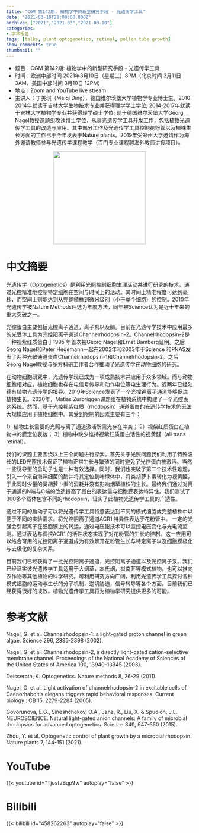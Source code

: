```yaml
---
title: "CGM 第142期: 植物学中的新型研究手段 - 光遗传学工具"
date: "2021-03-10T20:00:00.000Z"
archive: ["2021","2021-03","2021-03-10"]
categories:
- 学术报告
tags: [talks, plant optogenetics, retinal, pollen tube growth]
show_comments: true
thumbnail: ""
---
```


- 题目：CGM 第142期: 植物学中的新型研究手段 - 光遗传学工具
- 时间：欧洲中部时间 2021年3月10日（星期三）8PM（北京时间 3月11日 3AM，美国中部时间 3月10日 12PM）
- 地点：Zoom and YouTube live stream
- 主讲人：丁美琪（Meiqi Ding），德国维尔茨堡大学植物学专业博士生。2010-2014年就读于吉林大学生物技术专业并获得理学学士学位; 2014-2017年就读于吉林大学植物学专业并获得理学硕士学位; 现于德国维尔茨堡大学Georg Nagel教授课题组攻读博士学位，从事光遗传学工具开发工作，包括植物光遗传学工具的改造与应用。其中部分工作及光遗传学工具控制花粉管以及植株生长方面的工作已于今年发表于Nature plants。2019年受郑州大学邀请作为海外邀请教师参与光遗传学课程教学（百门专业课程聘海外教师讲授项目）。

<div align="center">
<img src="https://i.ibb.co/S7gXFZ8/EU1.jpg" height=250>
</div>

# 中文摘要

光遗传学（Optogenetics）是利用光照控制细胞生理活动并进行研究的技术。通过光控精准地控制特定细胞在空间与时间上的活动。其时间上精准程度可达到毫秒，而空间上则能达到从完整植株到微米级别（小于单个细胞）的控制。2010年光遗传学被Nature Methods评选为年度方法，同年被Science认为是近十年来的重大突破之一。
 
光控蛋白主要包括光控离子通道，离子泵以及酶。目前在光遗传学技术中应用最多的光受体工具为光控阳离子通道Channelrhodopsin-2。Channelrhodopsin-2是一种视紫红质蛋白于1995 年首次被Georg Nagel和Ernst Bamberg证明。之后Georg Nagel和Peter Hegemann一起在2002年和2003年于Science 和PNAS发表了两种光敏通道蛋白Channelrhodopsin-1和Channelrhodopsin-2。之后Georg Nagel教授与多方科研工作者合作推动了光遗传学在动物细胞的研究。

在动物细胞研究中，光遗传学现已成为一项成熟技术并应用于众多领域。而与动物细胞相对应，植物细胞也存在电信号传导和动作电位等电生理行为。近两年已经陆续有植物光遗传学的报导。2019年Science发表了一个光控钾离子通道能够促进植物生长。2020年，Matias Zurbriggen课题组在植物系统中构建了一个光控表达系统。然而，基于光控视紫红质（rhodopsin）通道蛋白的光遗传学技术仍无法大规模应用于植物细胞中。其受到限制的因素主要有三个：
 
1）植物生长需要的光照与离子通道激活所需光存在冲突；
2）视紫红质蛋白在植物中的膜定位表达；
3）植物中缺少维持视紫红质蛋白活性的视黄醛（all trans retinal）。
 
我们的课题主要围绕以上三个问题进行探索。首先关于光照问题我们利用了特殊波长的LED光照技术保证了植物正常生长与繁殖的同时避免了光控蛋白被激活。当然一些诱导型的启动子也是一种有效选择。同时，我们也突破了第二个技术性难题，引入一个来自海洋细菌的酶并将其定位到叶绿体中，将类胡萝卜素转化为视黄醛，于此同时少量的类胡萝卜素的消耗并没有影响烟草植株的生长。最终我们通过对离子通道的N端与C端的改造提高了蛋白的表达量与细胞膜表达特异性。我们测试了300多个载体包含不同的rhodopsin，证实了此植物光遗传学工具的广适性。
 
通过不同的启动子可以将光遗传学工具特意表达到不同的模式细胞或完整植株中以便于不同的实验需求。将光控阴离子通道ACR1 特异性表达于花粉管中。 一定的光强会引起离子在细胞膜上的转运，通过电压钳技术可以监控电压变化与光电流监测。通过表达与调控ACR1 的活性状态实现了对花粉管的生长的控制。这一应用可以结合可用的光控阳离子通道成为有效解开花粉管生长与特定离子以及细胞膜极化与去极化的复杂关系。
 
目前我们已经获得了一批光控阳离子通道，光控阴离子通道以及光控离子泵。我们已经证实该光遗传学工具适用于大烟草，本氏烟，拟南芥等模式植物。也可以推向农作物等其他植物的科学研究。可利用研究方向广阔，利用光遗传学工具探讨各种模式细胞的运动与生长的分子机制，逆境胁迫，信号转导等各个方面。目前我们已经获得很好的成效。植物光遗传学工具将为植物学研究提供更多的可能。

# 参考文献

Nagel, G. et al. Channelrhodopsin-1: a light-gated proton channel in green algae. Science 296, 2395-2398 (2002).

Nagel, G. et al. Channelrhodopsin-2, a directly light-gated cation-selective membrane channel. Proceedings of the National Academy of Sciences of the United States of America 100, 13940-13945 (2003).

Deisseroth, K. Optogenetics. Nature methods 8, 26-29 (2011).

Nagel, G. et al. Light activation of channelrhodopsin-2 in excitable cells of Caenorhabditis elegans triggers rapid behavioral responses. Current biology : CB 15, 2279-2284 (2005).

Govorunova, E.G., Sineshchekov, O.A., Janz, R., Liu, X. & Spudich, J.L. NEUROSCIENCE. Natural light-gated anion channels: A family of microbial rhodopsins for advanced optogenetics. Science 349, 647-650 (2015).

Zhou, Y. et al. Optogenetic control of plant growth by a microbial rhodopsin. Nature plants 7, 144-151 (2021).

# YouTube

{{< youtube id="TjostvBqp9w" autoplay="false" >}}

# Bilibili

{{< bilibili id="458262263" autoplay="false" >}}

